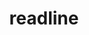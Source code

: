 ---
title: "readline"
layout: cache
categories: [package, develop]
meta: {"versions": ["8.2"], "compilers": ["gcc@7.3.1"], "oss": ["amzn2"], "platforms": ["linux"], "targets": ["aarch64"], "stacks": ["aws-ahug-aarch64", "aws-isc-aarch64", "radiuss-aws-aarch64"], "num_specs": 1, "num_specs_by_stack": {"aws-isc-aarch64": 1, "aws-ahug-aarch64": 1, "radiuss-aws-aarch64": 1}}
spec_details: [{"hash": "ogr6545sozvjahwjw3oqdhiyaf2fjxjh", "compiler": "gcc@7.3.1", "versions": ["8.2"], "os": "amzn2", "platform": "linux", "target": "aarch64", "variants": ["build_system=autotools", "patches=bbf97f1"], "stacks": ["aws-isc-aarch64", "aws-ahug-aarch64", "radiuss-aws-aarch64"], "size": "-", "tarball": "https://binaries.spack.io/develop/build_cache/linux-amzn2-aarch64/gcc-7.3.1/readline-8.2/linux-amzn2-aarch64-gcc-7.3.1-readline-8.2-ogr6545sozvjahwjw3oqdhiyaf2fjxjh.spack"}]
---